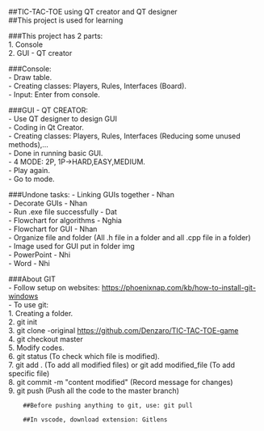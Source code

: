 ##TIC-TAC-TOE using QT creator and QT designer    
##This project is used for learning  

###This project has 2 parts:  
    1. Console  
    2. GUI - QT creator  

###Console:  
    - Draw table.  
    - Creating classes: Players, Rules, Interfaces (Board).  
    - Input: Enter from console.  

###GUI - QT CREATOR:  
    - Use QT designer to design GUI  
    - Coding in Qt Creator.  
    - Creating classes: Players, Rules, Interfaces (Reducing some unused methods),...    
    - Done in running basic GUI.  
    - 4 MODE: 2P, 1P->HARD,EASY,MEDIUM.  
    - Play again.  
    - Go to mode.  

###Undone tasks:
    - Linking GUIs together - Nhan  
    - Decorate GUIs - Nhan  
    - Run .exe file successfully - Dat  
    - Flowchart for algorithms - Nghia  
    - Flowchart for GUI - Nhan  
    - Organize file and folder (All .h file in a folder and all .cpp file in a folder)  
    - Image used for GUI put in folder img  
    - PowerPoint - Nhi  
    - Word - Nhi  

###About GIT  
    - Follow setup on websites: https://phoenixnap.com/kb/how-to-install-git-windows  
    - To use git:  
        1. Creating a folder.  
        2. git init  
        3. git clone -original https://github.com/Denzaro/TIC-TAC-TOE-game  
        4. git checkout master  
        5. Modify codes.  
        6. git status (To check which file is modified).  
        7. git add . (To add all modified files) or git add modified_file (To add specific file)  
        8. git commit -m "content modified" (Record message for changes)  
        9. git push (Push all the code to the master branch)  
        
        ##Before pushing anything to git, use: git pull  

        ##In vscode, download extension: Gitlens  

